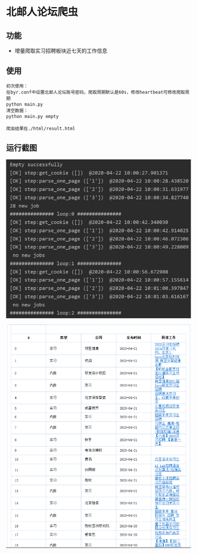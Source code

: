 # 北邮人论坛爬虫

## 功能

* 增量爬取实习招聘板块近七天的工作信息

## 使用

```shell
初次使用：
在byr.conf中设置北邮人论坛账号密码，爬取周期默认是60s，修改heartbeat可修改爬取周期
python main.py
清空数据：
python main.py empty

爬虫结果在./html/result.html
```

## 运行截图

![run](.\screenshot\1.png)

![result](.\screenshot\2.png)